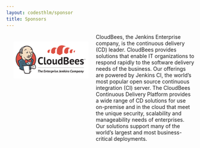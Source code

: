 ```yaml
---
layout: codesthlm/sponsor
title: Sponsors
---
```

<div style="width:200px;float:left;padding:20px">
  <div style="height:200px;position:relative;">
    <a href="http://www.cloudbees.com" target="_blank"><img style="position: absolute; top: 0;width:200px" src="/sponsors/logos/cb4x2.png" /></a>
  </div>
  <div style="height:40px;text-align:center;font-size:82%;"><br/></div>
</div>


CloudBees, the Jenkins Enterprise company, is the continuous delivery (CD) leader. CloudBees provides solutions that enable IT organizations to respond rapidly to the software delivery needs of the business. Our offerings are powered by Jenkins CI, the world’s most popular open source continuous integration (CI) server. The CloudBees Continuous Delivery Platform provides a wide range of CD solutions for use on-premise and in the cloud that meet the unique security, scalability and manageability needs of enterprises. Our solutions support many of the world’s largest and most business-critical deployments.
